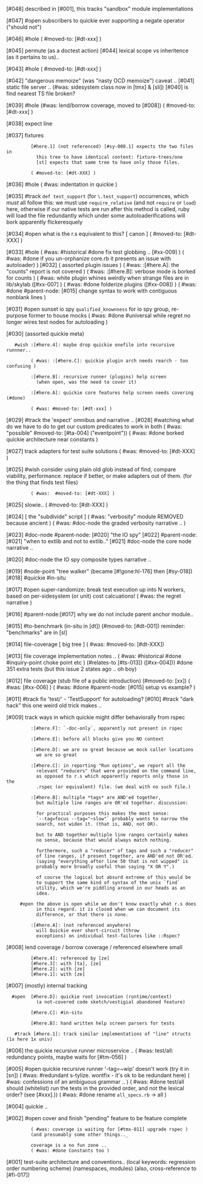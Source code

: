 [#048]       described in [#001], this tracks "sandbox" module implementations

[#047] #open subscribers to quickie ever supporting a negate operator
             ("should not")

[#046] #hole ( #moved-to: [#dt-xxx] )

[#045]       permute (as a doctest action)
[#044]       lexical scope vs inheritence (as it pertains to us)..

[#043] #hole ( #moved-to: [#dt-xxx] )

[#042]       "dangerous memoize" (was "nasty OCD memoize") caveat ..
[#041]       static file server ..
             (#was: sidesystem class now in [tmx] & [sli])
[#040]       is find nearest TS file broken?

[#039] #hole (#was: lend/borrow coverage, moved to [#008])
             ( #moved-to: [#dt-xxx] )

[#038]       expect line

[#037]       fixtures

             [#here.1] (not referenced) [#sy-008.1] expects the two files in
               this tree to have identical content: fixture-trees/one
               [st] expects that same tree to have only those files.

             ( #moved-to: [#dt-XXX] )

[#036] #hole
             ( #was: indentation in quickie )

[#035]       #track `def test_support` (for `\.test_support`) occurrences,
             which *must* all follow this:
             we must use `require_relative` (and not `require` or `load`)
             here, otherwise if our native tests are run after this method
             is called, ruby will load the file redundantly which under
             some autoloaderifications will bork apparently flickeresquely

[#034] #open what is the r.s equivalent to this? [ canon ]
             ( #moved-to: [#dt-XXX] )

[#033] #hole ( #was: #historical #done fix test globbing .. [#xx-009] )
             ( #was: #done if you un-orphanize core.rb it presents an issue with autoloader) )
[#032]       ( assorted plugin issues )
             ( #was: :[#here.A]: the "counts" report is not covered )
             ( #was: :[#here.B]: verbose mode is borked for counts )
             ( #was: white plugin whines weirdly when strange files are in
               lib/skylab ([#xx-007] )
             ( #was: #done folderize plugins ([#xx-008]) )
             ( #was: #done #parent-node: [#015] change syntax to work with contiguous nonblank lines )

[#031] #open sunset io spy `qualified_knownness` for io spy group, re-purpose former to house mocks
             ( #was: #done #universal while regret no longer wires test nodes for autoloading  )

[#030]       (assorted quickie meta)

       #wish :[#here.4]: maybe drop quickie onefile into recursive runnner..

             ( #was: :[#here.C]: quickie plugin arch needs rearch - too confusing )

             :[#here.B]: recursive runner (plugins) help screen
               (when open, was the need to cover it)

             :[#here.A]: quickie core features help screen needs covering (#done)

             ( #was: #moved-to: [#dt-xxx] )

[#029]       #track the 'expect' omnibus and narrative ..
[#028]   #watching what do we have to do to get our custom predicates to
             work in both
             ( #was: "possible" #moved-to: [#ta-004]  ("eventpoint"))
             ( #was: #done borked quickie architecture near constants )

[#027]       track adapters for test suite solutions
             ( #was: #moved-to: [#dt-XXX] )

[#025] #wish consider using plain old glob instead of find, compare viability,
             performance. replace if better, or make adapters out of them.
             (for the thing that finds test files)

             ( #was:  #moved-to: [#dt-XXX] )

[#025]       slowie..
             ( #moved-to: [#dt-XXX] )

[#024]       [ the "subdivide" script ]
             ( #was: "verbosity" module REMOVED because ancient )
             ( #was: #doc-node the graded verbosity narrative .. )

[#023]       #doc-node #parent-node: [#020] "the IO spy"
[#022]       #parent-node:[#021] "when to extlib and not to extlib.."
[#021]       #doc-node the core node narrative ..

[#020]       #doc-node the IO spy composite types narrative ..

[#019]       #node-point "tree walker" (became [#!gone:hl-176] then [#sy-018])
[#018]       #quickie #in-situ

[#017] #open super-randomize: break test execution up into N workers,
             based on per-sidesystem (or unit) cost calcuations!
             ( #was: the regret narrative )

[#016]       #parent-node:[#017] why we do not include parent anchor module..

[#015]       #to-benchmark (in-situ in [dt])
             (#moved-to: [#dt-001])
             reminder: "benchmarks" are in [sl]

[#014]       file-coverage [ big tree ]
             ( #was: #moved-to: [#dt-XXX])

[#013]       file coverage implementation notes ..
             ( #was: #historical #done #inquiry-point choke point etc )
               (#relates-to [#ts-013]) ([#xx-004]))
             #done 351 extra tests (but this issue 2 states ago .. oh boy)

[#012]       file coverage (stub file of a public introduction)
             (#moved-to: [xx])
             ( #was: [#xx-006] )
             ( #was: #done #parent-node: [#015] setup vs example? )

[#011]       #track fix 'test/' - 'TestSupport' for autoloading?
[#010]       #track "dark hack" this one weird old trick makes ..

[#009]       track ways in which quickie might differ behaviorally from rspec

             :[#here.F]: `-doc-only`, apparently not present in rspec

             :[#here.E]: before all blocks give you NO context

             :[#here.D]: we are so great because we mock caller locations
               we are so great

             :[#here.C]: in reporting "Run options", we report all the
               relevant "reducers" that were provided on the command line,
               as opposed to r.s which apparently reports only those in the
               .rspec (or equivalent) file. (we deal with no such file.)

             :[#here.B]: multiple *tags* are AND'ed together,
               but multiple line ranges are OR'ed together. discussion:

               for practical purposes this makes the most sense:
               `--tag=focus --tag="~slow"` probably wants to narrow the
               search, not widen it. (that is, AND, not OR).

               but to AND together multiple line ranges certainly makes
               no sense, because that would always match nothing.

               furthermore, such a "reducer" of tags and such a "reducer"
               of line ranges, if present together, are AND'ed not OR'ed.
               (saying "everything after line 50 that is not wipped" is
               probably more broadly useful than saying "X OR Y".)

               of course the logical but absurd extreme of this would be
               to support the same kind of syntax of the unix `find`
               utility, which we're piddling around in our heads as an
               idea.

         #open the above is open while we don't know exactly what r.s does
               in this regard. it is closed when we can document its
               difference, or that there is none.

             :[#here.A]: (not referenced anywhere)
               will Quickie ever short-circuit (throw
               exceptions) on individual test-failures like ::Rspec?


[#008]       lend coverage / borrow coverage / referenced elsewhere small

             [#here.4]: referenced by [ze]
             [#here.3]: with [ta], [ze]
             [#here.2]: with [ze]
             [#here.1]: with [ze]


[#007]       (mostly) internal tracking

      #open  [#here.D]: quickie root invocation (runtime/context)
               (a not-covered code sketch/vestigial abandoned feature)

             [#here.C]: #in-situ

             [#here.B]: hand written help screen parsers for tests

       #track [#here.1]: track similar implementations of "line" structs (1x here 1x univ)


[#006]       the quickie recursive runner microservice ..
             ( #was: test/all: redundancy points, maybe waits for [#tm-056] )

[#005] #open quickie recursive runner '-tag=~wip' doesn't work (try it in [sn])
             ( #was: #redundant s-tylize. wontfix - it's ok to be redundant here)
             ( #was: confessions of an ambiguous grammar .. )
             ( #was: #done test/all should (whitelist) run the tests in the
               provided order, and not the lexical order? (see [#xxx].))
             ( #was: #done rename `all_specs.rb` -> all )

[#004]       quickie ..

[#002] #open cover and finish "pending" feature to be feature complete

             ( #was: coverage is waiting for [#tmx-011] upgrade rspec )
             (and presumably some other things.._

             coverage is a no fun zone ..
             ( #was: #done Constants too )

[#001]       test-suite architecture and conventions..
             (local keywords: regression order numbering scheme)
             (namespaces, modules) (also, cross-reference to [#fi-017])
